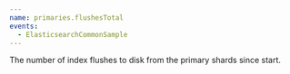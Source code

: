 ```yaml
---
name: primaries.flushesTotal
events:
  - ElasticsearchCommonSample
---
```


The number of index flushes to disk from the primary shards since start.